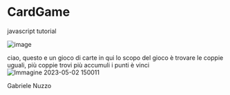 # CardGame
javascript tutorial 

![image](https://user-images.githubusercontent.com/124572812/235672944-bb696985-7184-4861-9358-280f393af2f3.png)


ciao, questo e un gioco di carte in qui lo scopo del gioco è trovare le coppie uguali, più coppie trovi più accumuli i punti è vinci
![Immagine 2023-05-02 150011](https://user-images.githubusercontent.com/124572812/235673504-eec29dd1-db9d-4246-bce9-235e6c6c7dbc.png)


Gabriele Nuzzo
